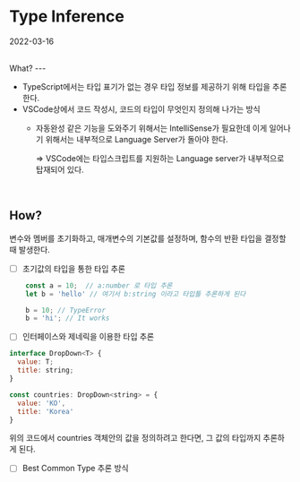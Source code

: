 # Type Inference

2022-03-16

<br />
What?
---

- TypeScript에서는 타입 표기가 없는 경우 타입 정보를 제공하기 위해 타입을 추론한다.
- VSCode상에서 코드 작성시, 코드의 타입이 무엇인지 정의해 나가는 방식
    - 자동완성 같은 기능을 도와주기 위해서는 IntelliSense가 필요한데 이게 일어나기 위해서는 내부적으로 Language Server가 돌아야 한다.
        
        ⇒ VSCode에는 타입스크립트를 지원하는 Language server가 내부적으로 탑재되어 있다.
        

<br />

How?
---

변수와 멤버를 초기화하고, 매개변수의 기본값를 설정하며, 함수의 반환 타입을 결정할 때 발생한다.

- [ ]  초기값의 타입을 통한 타입 추론

```jsx
	const a = 10;  // a:number 로 타입 추론
	let b = 'hello' // 여기서 b:string 이라고 타입틀 추론하게 된다

	b = 10; // TypeError
	b = 'hi'; // It works
```

- [ ]  인터페이스와 제네릭을 이용한 타입 추론

```jsx
interface DropDown<T> {
  value: T;
  title: string;
}

const countries: DropDown<string> = {
  value: 'KO',
  title: 'Korea'
}
```

위의 코드에서 countries 객체안의 값을 정의하려고 한다면, 그 값의 타입까지 추론하게 된다.

- [ ]  Best Common Type 추론 방식
